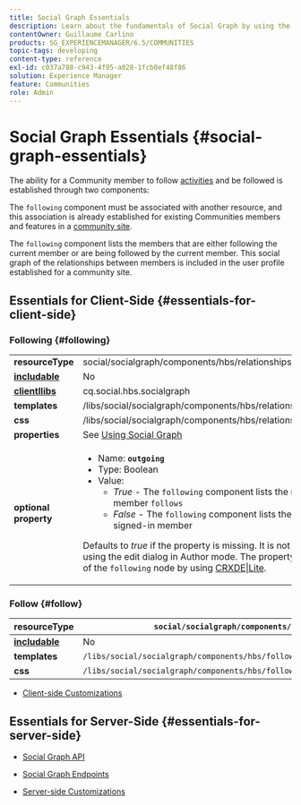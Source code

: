 ```yaml
---
title: Social Graph Essentials
description: Learn about the fundamentals of Social Graph by using the Following and Follow components on a community site.
contentOwner: Guillaume Carlino
products: SG_EXPERIENCEMANAGER/6.5/COMMUNITIES
topic-tags: developing
content-type: reference
exl-id: c037a788-c943-4f95-a028-1fcb0ef48f86
solution: Experience Manager
feature: Communities
role: Admin
---
```

# Social Graph Essentials  {#social-graph-essentials}

The ability for a Community member to follow [activities](essentials-activities.md) and be followed is established through two components:

The `following` component must be associated with another resource, and this association is already established for existing Communities members and features in a [community site](overview.md#communitiessites).

The `following` component lists the members that are either following the current member or are being followed by the current member. This social graph of the relationships between members is included in the user profile established for a community site.

## Essentials for Client-Side {#essentials-for-client-side}

### Following {#following}

<table>
 <tbody>
  <tr>
   <td> <strong>resourceType</strong></td>
   <td>social/socialgraph/components/hbs/relationships</td>
  </tr>
  <tr>
   <td> <a href="scf.md#add-or-include-a-communities-component"><strong>includable</strong></a></td>
   <td>No</td>
  </tr>
  <tr>
   <td> <a href="clientlibs.md"><strong>clientllibs</strong></a></td>
   <td>cq.social.hbs.socialgraph</td>
  </tr>
  <tr>
   <td> <strong>templates</strong></td>
   <td> /libs/social/socialgraph/components/hbs/relationships/relationships.hbs</td>
  </tr>
  <tr>
   <td> <strong>css</strong></td>
   <td> /libs/social/socialgraph/components/hbs/relationships/clientlibs/relationships.css</td>
  </tr>
  <tr>
   <td><strong> properties</strong></td>
   <td>See <a href="socialgraph.md">Using Social Graph</a></td>
  </tr>
  <tr>
   <td><strong> optional<br /> property</strong></td>
   <td>
    <ul>
     <li>Name: <strong><code>outgoing</code></strong></li>
     <li>Type: Boolean</li>
     <li>Value:<br />
      <ul>
       <li><i>True </i>- The <code>following</code> component lists the members who the signed-in member <code>follows</code></li>
       <li><i>False </i>- The <code>following</code> component lists the members who <code>follow </code>the signed-in member</li>
      </ul> </li>
    </ul> <p>Defaults to <i>true</i> if the property is missing. It is not possible to set this property using the edit dialog in Author mode. The property must be added to an instance of the <code>following</code> node by using <a href="../../help/sites-developing/developing-with-crxde-lite.md">CRXDE|Lite</a>.</p> </td>
  </tr>
 </tbody>
</table>

### Follow {#follow}

|  **resourceType** | `social/socialgraph/components/hbs/following` |
|---|---|
|  [**includable**](scf.md#add-or-include-a-communities-component) |No |
|  **templates** | `/libs/social/socialgraph/components/hbs/following/following.hbs` |
|  **css** | `/libs/social/socialgraph/components/hbs/following/clientlibs/following.css` |

* [Client-side Customizations](client-customize.md)

## Essentials for Server-Side {#essentials-for-server-side}

* [Social Graph API](https://developer.adobe.com/experience-manager/reference-materials/6-5/javadoc/com/adobe/cq/social/graph/client/api/package-frame.html)

* [Social Graph Endpoints](https://developer.adobe.com/experience-manager/reference-materials/6-5/javadoc/com/adobe/cq/social/graph/client/endpoint/package-frame.html)

* [Server-side Customizations](server-customize.md)
